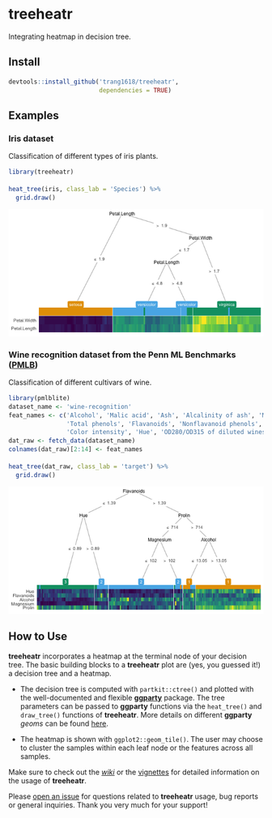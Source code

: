 treeheatr
================

Integrating heatmap in decision tree.

## Install

``` r
devtools::install_github('trang1618/treeheatr',
                         dependencies = TRUE)
```

## Examples

### Iris dataset

Classification of different types of iris plants.

``` r
library(treeheatr)

heat_tree(iris, class_lab = 'Species') %>% 
  grid.draw()
```

![](README_files/figure-gfm/unnamed-chunk-2-1.png)<!-- -->

### Wine recognition dataset from the Penn ML Benchmarks ([PMLB](https://github.com/EpistasisLab/penn-ml-benchmarks))

Classification of different cultivars of wine.

``` r
library(pmlblite)
dataset_name <- 'wine-recognition'
feat_names <- c('Alcohol', 'Malic acid', 'Ash', 'Alcalinity of ash', 'Magnesium', 
                'Total phenols', 'Flavanoids', 'Nonflavanoid phenols', 'Proanthocyanins',
                'Color intensity', 'Hue', 'OD280/OD315 of diluted wines', 'Prolin')
dat_raw <- fetch_data(dataset_name)
colnames(dat_raw)[2:14] <- feat_names

heat_tree(dat_raw, class_lab = 'target') %>% 
  grid.draw()
```

![](README_files/figure-gfm/unnamed-chunk-3-1.png)<!-- -->

## How to Use

**treeheatr** incorporates a heatmap at the terminal node of your
decision tree. The basic building blocks to a **treeheatr** plot are
(yes, you guessed it\!) a decision tree and a heatmap.

  - The decision tree is computed with `partkit::ctree()` and plotted
    with the well-documented and flexible
    [**ggparty**](https://cran.r-project.org/web/packages/ggparty/index.html)
    package. The tree parameters can be passed to **ggparty** functions
    via the `heat_tree()` and `draw_tree()` functions of **treeheatr**.
    More details on different **ggparty** *geoms* can be found
    [here](https://github.com/martin-borkovec/ggparty).

  - The heatmap is shown with `ggplot2::geom_tile()`. The user may
    choose to cluster the samples within each leaf node or the features
    across all samples.

Make sure to check out the
[*wiki*](https://github.com/trang1618/treeheatr/wiki) or the
[vignettes](https://github.com/trang1618/treeheatr/vignettes) for
detailed information on the usage of **treeheatr**.

Please [open an
issue](https://github.com/trang1618/treeheatr/issues/new) for questions
related to **treeheatr** usage, bug reports or general inquiries. Thank
you very much for your support\!
